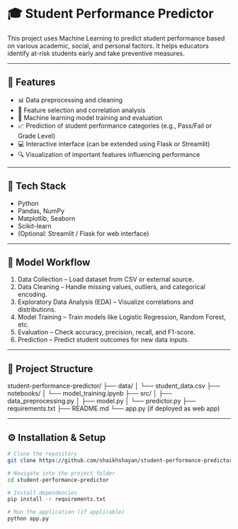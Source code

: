 # 🎓 Student Performance Predictor

This project uses Machine Learning to predict student performance based on various academic, social, and personal factors. It helps educators identify at-risk students early and take preventive measures.

---

## 🚀 Features
- 📊 Data preprocessing and cleaning
- 🧩 Feature selection and correlation analysis
- 🤖 Machine learning model training and evaluation
- 📈 Prediction of student performance categories (e.g., Pass/Fail or Grade Level)
- 💻 Interactive interface (can be extended using Flask or Streamlit)
- 🔍 Visualization of important features influencing performance

---

## 🧰 Tech Stack
- Python
- Pandas, NumPy
- Matplotlib, Seaborn
- Scikit-learn
- (Optional: Streamlit / Flask for web interface)

---

## 🧮 Model Workflow
1. Data Collection – Load dataset from CSV or external source.  
2. Data Cleaning – Handle missing values, outliers, and categorical encoding.  
3. Exploratory Data Analysis (EDA) – Visualize correlations and distributions.  
4. Model Training – Train models like Logistic Regression, Random Forest, etc.  
5. Evaluation – Check accuracy, precision, recall, and F1-score.  
6. Prediction – Predict student outcomes for new data inputs.

---

## 📂 Project Structure
student-performance-predictor/
├── data/
│ └── student_data.csv
├── notebooks/
│ └── model_training.ipynb
├── src/
│ ├── data_preprocessing.py
│ ├── model.py
│ └── predictor.py
├── requirements.txt
├── README.md
└── app.py (if deployed as web app)


---

## ⚙️ Installation & Setup

```bash
# Clone the repository
git clone https://github.com/shaikhshayan/student-performance-predictor.git

# Navigate into the project folder
cd student-performance-predictor

# Install dependencies
pip install -r requirements.txt

# Run the application (if applicable)
python app.py
